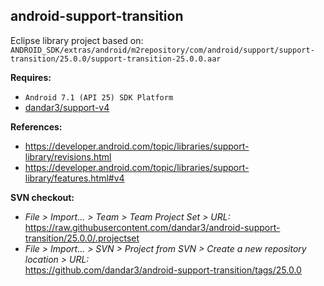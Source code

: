 ## android-support-transition

Eclipse library project based on:<br/>
`ANDROID_SDK/extras/android/m2repository/com/android/support/support-transition/25.0.0/support-transition-25.0.0.aar`

**Requires:**
- `Android 7.1 (API 25) SDK Platform`
- [dandar3/support-v4](https://github.com/dandar3/support-v4/tree/25.0.0)

**References:**
- https://developer.android.com/topic/libraries/support-library/revisions.html
- https://developer.android.com/topic/libraries/support-library/features.html#v4

**SVN checkout:**
- _File > Import... > Team > Team Project Set > URL:_<br/>
  https://raw.githubusercontent.com/dandar3/android-support-transition/25.0.0/.projectset
- _File > Import... > SVN > Project from SVN > Create a new repository location > URL:_<br/> 
  https://github.com/dandar3/android-support-transition/tags/25.0.0